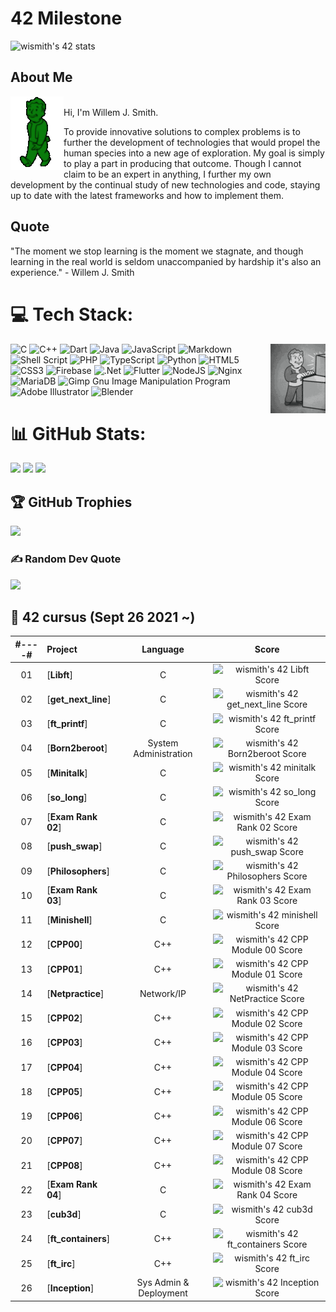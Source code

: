 <!-- ![](https://github.com/jsjohn1951/jsjohn1951/blob/main/graphics/falloutBoy.gif) -->

# 42 Milestone
![wismith's 42 stats](https://badge42.vercel.app/api/v2/cljdfmj8o001108mk9cpopdzu/stats?cursusId=21&coalitionId=187)

## About Me
<img align="left" src="https://github.com/jsjohn1951/jsjohn1951/blob/main/graphics/falloutBoy.gif">\
Hi, I'm Willem J. Smith.

To provide innovative solutions to complex problems is to further the development of technologies that would propel the human species into a new age of exploration. My goal is simply to play a part in producing that outcome. Though I cannot claim to be an expert in anything, I further my own development by the continual study of new technologies and code, staying up to date with the latest frameworks and how to implement them.


## Quote
"The moment we stop learning is the moment we stagnate, and though learning in the real world is seldom unaccompanied by hardship it's also an experience." - Willem J. Smith


# 💻 Tech Stack:
<img align="right" src="https://github.com/jsjohn1951/jsjohn1951/blob/main/graphics/falloutBoy2.gif">

![C](https://img.shields.io/badge/c-%2300599C.svg?style=for-the-badge&logo=c&logoColor=white) ![C++](https://img.shields.io/badge/c++-%2300599C.svg?style=for-the-badge&logo=c%2B%2B&logoColor=white) ![Dart](https://img.shields.io/badge/dart-%230175C2.svg?style=for-the-badge&logo=dart&logoColor=white) ![Java](https://img.shields.io/badge/java-%23ED8B00.svg?style=for-the-badge&logo=java&logoColor=white) ![JavaScript](https://img.shields.io/badge/javascript-%23323330.svg?style=for-the-badge&logo=javascript&logoColor=%23F7DF1E) ![Markdown](https://img.shields.io/badge/markdown-%23000000.svg?style=for-the-badge&logo=markdown&logoColor=white) ![Shell Script](https://img.shields.io/badge/shell_script-%23121011.svg?style=for-the-badge&logo=gnu-bash&logoColor=white) ![PHP](https://img.shields.io/badge/php-%23777BB4.svg?style=for-the-badge&logo=php&logoColor=white) ![TypeScript](https://img.shields.io/badge/typescript-%23007ACC.svg?style=for-the-badge&logo=typescript&logoColor=white) ![Python](https://img.shields.io/badge/python-3670A0?style=for-the-badge&logo=python&logoColor=ffdd54) ![HTML5](https://img.shields.io/badge/html5-%23E34F26.svg?style=for-the-badge&logo=html5&logoColor=white) ![CSS3](https://img.shields.io/badge/css3-%231572B6.svg?style=for-the-badge&logo=css3&logoColor=white) ![Firebase](https://img.shields.io/badge/firebase-%23039BE5.svg?style=for-the-badge&logo=firebase) ![.Net](https://img.shields.io/badge/.NET-5C2D91?style=for-the-badge&logo=.net&logoColor=white) ![Flutter](https://img.shields.io/badge/Flutter-%2302569B.svg?style=for-the-badge&logo=Flutter&logoColor=white) ![NodeJS](https://img.shields.io/badge/node.js-6DA55F?style=for-the-badge&logo=node.js&logoColor=white) ![Nginx](https://img.shields.io/badge/nginx-%23009639.svg?style=for-the-badge&logo=nginx&logoColor=white) ![MariaDB](https://img.shields.io/badge/MariaDB-003545?style=for-the-badge&logo=mariadb&logoColor=white) ![Gimp Gnu Image Manipulation Program](https://img.shields.io/badge/Gimp-657D8B?style=for-the-badge&logo=gimp&logoColor=FFFFFF) ![Adobe Illustrator](https://img.shields.io/badge/adobeillustrator-%23FF9A00.svg?style=for-the-badge&logo=adobeillustrator&logoColor=white) ![Blender](https://img.shields.io/badge/blender-%23F5792A.svg?style=for-the-badge&logo=blender&logoColor=white)

# 📊 GitHub Stats:
![](https://github-readme-stats.vercel.app/api?username=jsjohn1951&theme=tokyonight&hide_border=false&include_all_commits=false&count_private=false)
![](https://github-readme-streak-stats.herokuapp.com/?user=jsjohn1951&theme=tokyonight&hide_border=false)
![](https://github-readme-stats.vercel.app/api/top-langs/?username=jsjohn1951&theme=tokyonight&hide_border=false&include_all_commits=false&count_private=false&layout=compact)

## 🏆 GitHub Trophies
![](https://github-profile-trophy.vercel.app/?username=jsjohn1951&theme=radical&no-frame=true&no-bg=false&margin-w=4)

### ✍️ Random Dev Quote
![](https://quotes-github-readme.vercel.app/api?type=horizontal&theme=radical)

##  :notebook_with_decorative_cover: 42 cursus (Sept 26 2021 ~)

<div align="center">

| #----# | Project                                                      |            Language            |                            Score                             |
| :----: | :----------------------------------------------------------- | :----------------------------: | :----------------------------------------------------------: |
|   01   | [**Libft**] |               C                        |  ![wismith's 42 Libft Score](https://badge42.vercel.app/api/v2/cljdfmj8o001108mk9cpopdzu/project/2354846)|
|   02   | [**get_next_line**] |               C                | ![wismith's 42 get_next_line Score](https://badge42.vercel.app/api/v2/cljdfmj8o001108mk9cpopdzu/project/2392515)|
|   03   | [**ft_printf**] |               C                    | ![wismith's 42 ft_printf Score](https://badge42.vercel.app/api/v2/cljdfmj8o001108mk9cpopdzu/project/2453781)|
|   04   | [**Born2beroot**] |       System Administration      | ![wismith's 42 Born2beroot Score](https://badge42.vercel.app/api/v2/cljdfmj8o001108mk9cpopdzu/project/2462766)|
|   05   | [**Minitalk**] |               C                     | ![wismith's 42 minitalk Score](https://badge42.vercel.app/api/v2/cljdfmj8o001108mk9cpopdzu/project/2529101)|
|   06   | [**so_long**] |                  C                   | ![wismith's 42 so_long Score](https://badge42.vercel.app/api/v2/cljdfmj8o001108mk9cpopdzu/project/2564926)|
|   07   | [**Exam Rank 02**] |               C                 | ![wismith's 42 Exam Rank 02 Score](https://badge42.vercel.app/api/v2/cljdfmj8o001108mk9cpopdzu/project/2573886)|
|   08   | [**push_swap**] |               C                    | ![wismith's 42 push_swap Score](https://badge42.vercel.app/api/v2/cljdfmj8o001108mk9cpopdzu/project/2580934)|
|   09   | [**Philosophers**] |            C                    | ![wismith's 42 Philosophers Score](https://badge42.vercel.app/api/v2/cljdfmj8o001108mk9cpopdzu/project/2600474)|
|   10   | [**Exam Rank 03**] |               C                 | ![wismith's 42 Exam Rank 03 Score](https://badge42.vercel.app/api/v2/cljdfmj8o001108mk9cpopdzu/project/2586368)|
|   11   | [**Minishell**] |               C                    | ![wismith's 42 minishell Score](https://badge42.vercel.app/api/v2/cljdfmj8o001108mk9cpopdzu/project/2599876)|
|   12   | [**CPP00**] |                    C++                 | ![wismith's 42 CPP Module 00 Score](https://badge42.vercel.app/api/v2/cljdfmj8o001108mk9cpopdzu/project/2847112)|
|   13   | [**CPP01**] |                    C++                 | ![wismith's 42 CPP Module 01 Score](https://badge42.vercel.app/api/v2/cljdfmj8o001108mk9cpopdzu/project/2853338)|
|   14   | [**Netpractice**] |           Network/IP             | ![wismith's 42 NetPractice Score](https://badge42.vercel.app/api/v2/cljdfmj8o001108mk9cpopdzu/project/2821998)|
|   15   | [**CPP02**] |                    C++                 | ![wismith's 42 CPP Module 02 Score](https://badge42.vercel.app/api/v2/cljdfmj8o001108mk9cpopdzu/project/2858831)|
|   16   | [**CPP03**] |                    C++                 | ![wismith's 42 CPP Module 03 Score](https://badge42.vercel.app/api/v2/cljdfmj8o001108mk9cpopdzu/project/2898983)|
|   17   | [**CPP04**] |                    C++                 | ![wismith's 42 CPP Module 04 Score](https://badge42.vercel.app/api/v2/cljdfmj8o001108mk9cpopdzu/project/2905379)|
|   18   | [**CPP05**] |                    C++                 | ![wismith's 42 CPP Module 05 Score](https://badge42.vercel.app/api/v2/cljdfmj8o001108mk9cpopdzu/project/2911425)|
|   19   | [**CPP06**] |                    C++                 | ![wismith's 42 CPP Module 06 Score](https://badge42.vercel.app/api/v2/cljdfmj8o001108mk9cpopdzu/project/2918601)|
|   20   | [**CPP07**] |                    C++                 | ![wismith's 42 CPP Module 07 Score](https://badge42.vercel.app/api/v2/cljdfmj8o001108mk9cpopdzu/project/2922817)|
|   21   | [**CPP08**] |                    C++                 | ![wismith's 42 CPP Module 08 Score](https://badge42.vercel.app/api/v2/cljdfmj8o001108mk9cpopdzu/project/2923822)|
|   22   | [**Exam Rank 04**] |             C                   | ![wismith's 42 Exam Rank 04 Score](https://badge42.vercel.app/api/v2/cljdfmj8o001108mk9cpopdzu/project/2926188)|
|   23   | [**cub3d**] |                   C                    | ![wismith's 42 cub3d Score](https://badge42.vercel.app/api/v2/cljdfmj8o001108mk9cpopdzu/project/2820548)|
|   24   | [**ft_containers**] |            C++                 | ![wismith's 42 ft_containers Score](https://badge42.vercel.app/api/v2/cljdfmj8o001108mk9cpopdzu/project/2964788)|
|   25   | [**ft_irc**] |                   C++                 | ![wismith's 42 ft_irc Score](https://badge42.vercel.app/api/v2/cljdfmj8o001108mk9cpopdzu/project/3093461)|
|   26   | [**Inception**] |          Sys Admin & Deployment    | ![wismith's 42 Inception Score](https://badge42.vercel.app/api/v2/cljdfmj8o001108mk9cpopdzu/project/2964789)|

</div>
